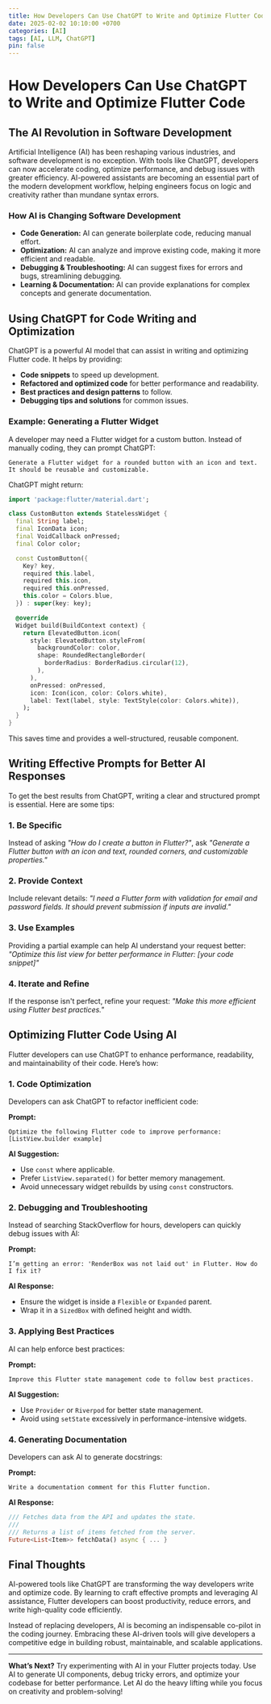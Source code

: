 ```yaml
---
title: How Developers Can Use ChatGPT to Write and Optimize Flutter Code
date: 2025-02-02 10:10:00 +0700
categories: [AI]
tags: [AI, LLM, ChatGPT]
pin: false
---
```


# How Developers Can Use ChatGPT to Write and Optimize Flutter Code

## The AI Revolution in Software Development

Artificial Intelligence (AI) has been reshaping various industries, and software development is no exception. With tools like ChatGPT, developers can now accelerate coding, optimize performance, and debug issues with greater efficiency. AI-powered assistants are becoming an essential part of the modern development workflow, helping engineers focus on logic and creativity rather than mundane syntax errors.

### How AI is Changing Software Development

- **Code Generation:** AI can generate boilerplate code, reducing manual effort.
- **Optimization:** AI can analyze and improve existing code, making it more efficient and readable.
- **Debugging & Troubleshooting:** AI can suggest fixes for errors and bugs, streamlining debugging.
- **Learning & Documentation:** AI can provide explanations for complex concepts and generate documentation.

## Using ChatGPT for Code Writing and Optimization

ChatGPT is a powerful AI model that can assist in writing and optimizing Flutter code. It helps by providing:

- **Code snippets** to speed up development.
- **Refactored and optimized code** for better performance and readability.
- **Best practices and design patterns** to follow.
- **Debugging tips and solutions** for common issues.

### Example: Generating a Flutter Widget

A developer may need a Flutter widget for a custom button. Instead of manually coding, they can prompt ChatGPT:

```text
Generate a Flutter widget for a rounded button with an icon and text. It should be reusable and customizable.
```

ChatGPT might return:

```dart
import 'package:flutter/material.dart';

class CustomButton extends StatelessWidget {
  final String label;
  final IconData icon;
  final VoidCallback onPressed;
  final Color color;

  const CustomButton({
    Key? key,
    required this.label,
    required this.icon,
    required this.onPressed,
    this.color = Colors.blue,
  }) : super(key: key);

  @override
  Widget build(BuildContext context) {
    return ElevatedButton.icon(
      style: ElevatedButton.styleFrom(
        backgroundColor: color,
        shape: RoundedRectangleBorder(
          borderRadius: BorderRadius.circular(12),
        ),
      ),
      onPressed: onPressed,
      icon: Icon(icon, color: Colors.white),
      label: Text(label, style: TextStyle(color: Colors.white)),
    );
  }
}
```

This saves time and provides a well-structured, reusable component.

## Writing Effective Prompts for Better AI Responses

To get the best results from ChatGPT, writing a clear and structured prompt is essential. Here are some tips:

### 1. Be Specific
Instead of asking *"How do I create a button in Flutter?"*, ask *"Generate a Flutter button with an icon and text, rounded corners, and customizable properties."*

### 2. Provide Context
Include relevant details: *"I need a Flutter form with validation for email and password fields. It should prevent submission if inputs are invalid."*

### 3. Use Examples
Providing a partial example can help AI understand your request better: *"Optimize this list view for better performance in Flutter: [your code snippet]"*

### 4. Iterate and Refine
If the response isn't perfect, refine your request: *"Make this more efficient using Flutter best practices."*

## Optimizing Flutter Code Using AI

Flutter developers can use ChatGPT to enhance performance, readability, and maintainability of their code. Here’s how:

### **1. Code Optimization**
Developers can ask ChatGPT to refactor inefficient code:

**Prompt:**

```text
Optimize the following Flutter code to improve performance:
[ListView.builder example]
```

**AI Suggestion:**

- Use `const` where applicable.
- Prefer `ListView.separated()` for better memory management.
- Avoid unnecessary widget rebuilds by using `const` constructors.

### **2. Debugging and Troubleshooting**
Instead of searching StackOverflow for hours, developers can quickly debug issues with AI:

**Prompt:**

```text
I’m getting an error: 'RenderBox was not laid out' in Flutter. How do I fix it?
```

**AI Response:**

- Ensure the widget is inside a `Flexible` or `Expanded` parent.
- Wrap it in a `SizedBox` with defined height and width.

### **3. Applying Best Practices**
AI can help enforce best practices:

**Prompt:**

```text
Improve this Flutter state management code to follow best practices.
```

**AI Suggestion:**

- Use `Provider` or `Riverpod` for better state management.
- Avoid using `setState` excessively in performance-intensive widgets.

### **4. Generating Documentation**
Developers can ask AI to generate docstrings:

**Prompt:**

```text
Write a documentation comment for this Flutter function.
```

**AI Response:**

```dart
/// Fetches data from the API and updates the state.
///
/// Returns a list of items fetched from the server.
Future<List<Item>> fetchData() async { ... }
```

## Final Thoughts

AI-powered tools like ChatGPT are transforming the way developers write and optimize code. By learning to craft effective prompts and leveraging AI assistance, Flutter developers can boost productivity, reduce errors, and write high-quality code efficiently.

Instead of replacing developers, AI is becoming an indispensable co-pilot in the coding journey. Embracing these AI-driven tools will give developers a competitive edge in building robust, maintainable, and scalable applications.

---

**What’s Next?**
Try experimenting with AI in your Flutter projects today. Use AI to generate UI components, debug tricky errors, and optimize your codebase for better performance. Let AI do the heavy lifting while you focus on creativity and problem-solving!

